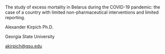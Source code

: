 The study of excess mortality in Belarus during the COVID-19 pandemic: the case of a country with limited non-pharmaceutical interventions and limited reporting.

Alexander Kirpich Ph.D.

Georgia State University

akirpich@gsu.edu

